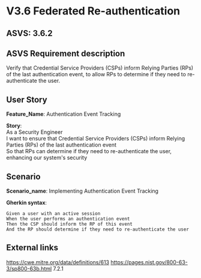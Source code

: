 # V3.6 Federated Re-authentication

## ASVS: 3.6.2

## ASVS Requirement description
Verify that Credential Service Providers (CSPs) inform Relying Parties
(RPs) of the last authentication event, to allow RPs to determine if
they need to re-authenticate the user.

## User Story

**Feature_Name**: Authentication Event Tracking

**Story**:\
As a Security Engineer\
I want to ensure that Credential Service Providers (CSPs) inform Relying 
Parties (RPs) of the last authentication event\
So that RPs can determine if they need to re-authenticate the user,
enhancing our system's security

## Scenario

**Scenario_name**: Implementing Authentication Event Tracking

**Gherkin syntax**:

```gherkin
Given a user with an active session
When the user performs an authentication event
Then the CSP should inform the RP of this event
And the RP should determine if they need to re-authenticate the user
```

## External links

<https://cwe.mitre.org/data/definitions/613>
<https://pages.nist.gov/800-63-3/sp800-63b.html> 7.2.1